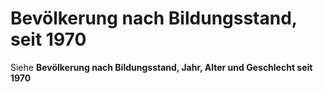 # Bevölkerung nach Bildungsstand, seit 1970 

Siehe **Bevölkerung nach Bildungsstand, Jahr, Alter und Geschlecht seit 1970**
